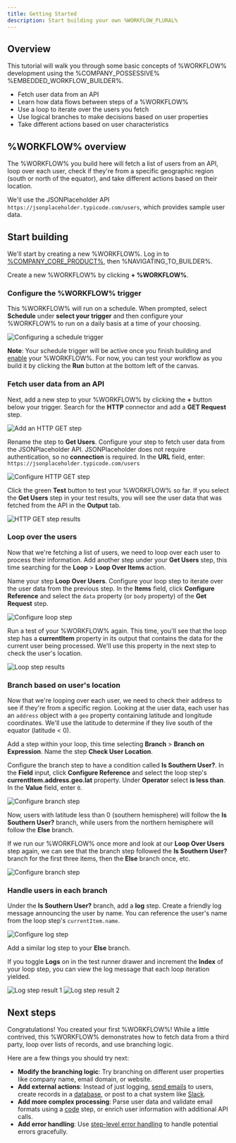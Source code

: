 ```yaml
---
title: Getting Started
description: Start building your own %WORKFLOW_PLURAL%
---
```


## Overview

This tutorial will walk you through some basic concepts of %WORKFLOW% development using the %COMPANY_POSSESSIVE% %EMBEDDED_WORKFLOW_BUILDER%.

- Fetch user data from an API
- Learn how data flows between steps of a %WORKFLOW%
- Use a loop to iterate over the users you fetch
- Use logical branches to make decisions based on user properties
- Take different actions based on user characteristics

## %WORKFLOW% overview

The %WORKFLOW% you build here will fetch a list of users from an API, loop over each user, check if they're from a specific geographic region (south or north of the equator), and take different actions based on their location.

We'll use the JSONPlaceholder API `https://jsonplaceholder.typicode.com/users`, which provides sample user data.

## Start building

We'll start by creating a new %WORKFLOW%.
Log in to [%COMPANY_CORE_PRODUCT%](%APP_LOGIN_URL%), then %NAVIGATING_TO_BUILDER%.

Create a new %WORKFLOW% by clicking **+ %WORKFLOW%**.

### Configure the %WORKFLOW% trigger

This %WORKFLOW% will run on a schedule.
When prompted, select **Schedule** under **select your trigger** and then configure your %WORKFLOW% to run on a daily basis at a time of your choosing.

![Configuring a schedule trigger](./assets/get-started/schedule-trigger.png)

**Note**: Your schedule trigger will be active once you finish building and [enable](./enabling.md) your %WORKFLOW%.
For now, you can test your workflow as you build it by clicking the **Run** button at the bottom left of the canvas.

### Fetch user data from an API

Next, add a new step to your %WORKFLOW% by clicking the **+** button below your trigger.
Search for the **HTTP** connector and add a **GET Request** step.

![Add an HTTP GET step](./assets/get-started/http-step-add.png)

Rename the step to **Get Users**.
Configure your step to fetch user data from the JSONPlaceholder API.
JSONPlaceholder does not require authentication, so no **connection** is required.
In the **URL** field, enter: `https://jsonplaceholder.typicode.com/users`

![Configure HTTP GET step](./assets/get-started/http-step-configure.png)

Click the green **Test** button to test your %WORKFLOW% so far.
If you select the **Get Users** step in your test results, you will see the user data that was fetched from the API in the **Output** tab.

![HTTP GET step results](./assets/get-started/http-step-results.png)

### Loop over the users

Now that we're fetching a list of users, we need to loop over each user to process their information.
Add another step under your **Get Users** step, this time searching for the **Loop** > **Loop Over Items** action.

Name your step **Loop Over Users**.
Configure your loop step to iterate over the user data from the previous step.
In the **Items** field, click **Configure Reference** and select the `data` property (or `body` property) of the **Get Request** step.

![Configure loop step](./assets/get-started/loop-step-configure.png)

Run a test of your %WORKFLOW% again.
This time, you'll see that the loop step has a **currentItem** property in its output that contains the data for the current user being processed.
We'll use this property in the next step to check the user's location.

![Loop step results](./assets/get-started/loop-step-results.png)

### Branch based on user's location

Now that we're looping over each user, we need to check their address to see if they're from a specific region.
Looking at the user data, each user has an `address` object with a `geo` property containing latitude and longitude coordinates.
We'll use the latitude to determine if they live south of the equator (latitude < 0).

Add a step within your loop, this time selecting **Branch** > **Branch on Expression**.
Name the step **Check User Location**.

Configure the branch step to have a condition called **Is Southern User?**.
In the **Field** input, click **Configure Reference** and select the loop step's **currentItem.address.geo.lat** property.
Under **Operator** select **is less than**.
In the **Value** field, enter `0`.

![Configure branch step](./assets/get-started/branch-step-configure.png)

Now, users with latitude less than 0 (southern hemisphere) will follow the **Is Southern User?** branch, while users from the northern hemisphere will follow the **Else** branch.

If we run our %WORKFLOW% once more and look at our **Loop Over Users** step again, we can see that the branch step followed the **Is Southern User?** branch for the first three items, then the **Else** branch once, etc.

![Configure branch step](./assets/get-started/loop-with-branch-results.png)

### Handle users in each branch

Under the **Is Southern User?** branch, add a **log** step.
Create a friendly log message announcing the user by name.
You can reference the user's name from the loop step's `currentItem.name`.

![Configure log step](./assets/get-started/log-step-configuration.png)

Add a similar log step to your **Else** branch.

If you toggle **Logs** on in the test runner drawer and increment the **Index** of your loop step, you can view the log message that each loop iteration yielded.

![Log step result 1](./assets/get-started/log-step-result-1.png)
![Log step result 2](./assets/get-started/log-step-result-2.png)

## Next steps

Congratulations! You created your first %WORKFLOW%!
While a little contrived, this %WORKFLOW% demonstrates how to fetch data from a third party, loop over lists of records, and use branching logic.

Here are a few things you should try next:

- **Modify the branching logic**: Try branching on different user properties like company name, email domain, or website.
- **Add external actions**: Instead of just logging, [send emails](./connectors/sendgrid.md#send-email) to users, create records in a [database](./connectors/postgres.md#query), or post to a chat system like [Slack](./connectors/slack.md#post-message).
- **Add more complex processing**: Parse user data and validate email formats using a [code](./custom-code.md) step, or enrich user information with additional API calls.
- **Add error handling**: Use [step-level error handling](./error-handling.md#step-level-error-handling) to handle potential errors gracefully.
